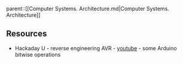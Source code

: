 parent::[[Computer Systems. Architecture.md|Computer Systems. Architecture]]


## Resources
- Hackaday U - reverse engineering AVR  - [youtube](https://www.youtube.com/watch?v=WUNxaQGAJjU&list=PL_tws4AXg7avNexvQxkfxfEBtvTtBi6Tu&index=3) - some Arduino bitwise operations
